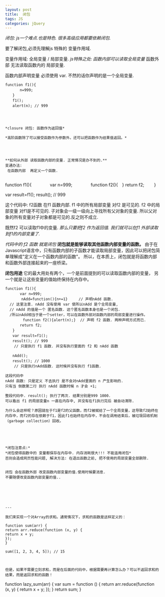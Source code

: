 ```yaml
---
layout: post
title:  闭包
tags: JS
categories: jQuery
---
```



*闭包: js一个难点.也是特色. 很多高级应用都要依赖闭包.*

要了解闭包,必须先理解js 特殊的 变量作用域.

变量作用域: 全局变量 / 局部变量.
*js特殊之处: 函数内部可以读取全局变量*
函数外部 无法读取函数内的 局部变量.

函数内部声明变量 必须使用 var. 不然的话你声明的是一个全局变量.

~~~
function f1(){
　　　　n=999;
　　}
　　f1();
　　alert(n); // 999




*closure 闭包: 函数作为返回值*

*高阶函数除了可以接受函数作为参数外，还可以把函数作为结果值返回。*




**如何从外部 读取函数内部的变量. 正常情况是办不到的.**
变通办法:
 在函数内部  再定义一个函数.


~~~
function f1(){
　　　　var n=999;
　　　　function f2(){　}
	    return f2;
　　}

var result=f1();
result(); // 999

这个代码中: 
f2函数 在f1 函数内部.
f1 中的所有局部变量 对f2 是可见的.
f2 中的局部变量 对f1是不可见的.
子对象会一级一级向上寻找所有父对象的变量.
所以父对象的所有变量对子对象都是可见的.反之则不成立.

既然f2 可以读取f1中的变量.
*那么只要把f2 作为返回值. 我们就可以在f1 外部读取到f1的内部变量了.*


*代码中的 f2 函数 就是闭包*
**闭包就是能够读取其他函数内部变量的函数。**
由于在Javascript语言中，只有函数内部的子函数才能读取局部变量，因此可以把闭包简单理解成"定义在一个函数内部的函数"。
所以，在本质上，闭包就是将函数内部和函数外部连接起来的一座桥梁。



**闭包用途**
它的最大用处有两个，一个是前面提到的可以读取函数内部的变量，
另一个就是让这些变量的值始终保持在内存中。





~~~
function f1(){
　　　　var n=999;
    　　nAdd=function(){n+=1}     // 声明nAdd 函数.
  // 这里注意. nAdd 没有使用 var 使所以nAdd 是个全局变量,
  // nAdd 的值是一个 匿名函数. 这个匿名函数本身也是一个闭包.
  /所以nAdd相当于是一个setter，可以在函数外部对函数内部的局部变量进行操作。　　　
        function f2(){alert(n);}  // 声明 f2 函数. 两种声明方式而已.
　　　　return f2;
　　}
　　var result=f1();
　　result(); // 999
    // 只是执行 f1 函数. 并没有执行里面的 f2 和 nAdd 函数

　　nAdd();
　　result(); // 1000
    // 只是执行nAdd函数. 这时候并没有执行 f1函数.

这段代码中 
nAdd 函数: 只是定义 不去执行 是不会对nAdd里面的 n 产生影响的.
只有当 倒数第二行 执行 nAdd 函数时候 n 才会 +1;

整段代码中. result(); 执行了两次. 结果分别是999 1000.
可以看出 f1 的局部变量n 一直在内存中, 并没有在f1执行完后 被自动清除.

为什么会这样呢？原因就在于f1是f2的父函数，而f2被赋给了一个全局变量，这导致f2始终在内存中，而f2的存在依赖于f1，因此f1也始终在内存中，不会在调用结束后，被垃圾回收机制（garbage collection）回收。





*闭包注意点:*
*闭包使得函数中的 变量都保存在内存中. 内存消耗很大!!! 不能滥用闭包*
否则会造成网页性能问题, 解决方法: 在退出函数之前, 把不使用的局部变量全部删除.


闭包 会在函数外部 改变函数内部变量的值.使用时候要消息.
不要随便改变函数内部变量的值..






---

我们来实现一个对Array的求和。通常情况下，求和的函数是这样定义的：

function sum(arr) {
return arr.reduce(function (x, y) {
return x + y;
});
}

sum([1, 2, 3, 4, 5]); // 15



但是，如果不需要立刻求和，而是在后面的代码中，根据需要再计算怎么办？可以不返回求和的结果，而是返回求和的函数！
~~~
function lazy\_sum(arr) {
var sum = function () {
return arr.reduce(function (x, y) {
return x + y;
});
}
return sum;
}






